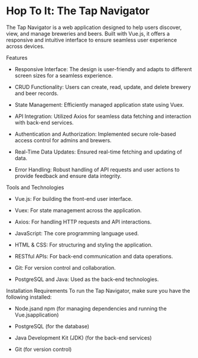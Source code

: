 # Hop To It: The Tap Navigator
The Tap Navigator is a web application designed to help users discover, view, and manage breweries and beers. Built with Vue.js, it offers a responsive and intuitive interface to ensure seamless user experience across devices.

Features
- Responsive Interface: The design is user-friendly and adapts to different screen sizes for a seamless experience.

- CRUD Functionality: Users can create, read, update, and delete brewery and beer records.

- State Management: Efficiently managed application state using Vuex.

- API Integration: Utilized Axios for seamless data fetching and interaction with back-end services.

- Authentication and Authorization: Implemented secure role-based access control for admins and brewers.

- Real-Time Data Updates: Ensured real-time fetching and updating of data.

- Error Handling: Robust handling of API requests and user actions to provide feedback and ensure data integrity.

Tools and Technologies
- Vue.js: For building the front-end user interface.

- Vuex: For state management across the application.

- Axios: For handling HTTP requests and API interactions.

- JavaScript: The core programming language used.

- HTML & CSS: For structuring and styling the application.

- RESTful APIs: For back-end communication and data operations.

- Git: For version control and collaboration.

- PostgreSQL and Java: Used as the back-end technologies.

Installation Requirements
To run the Tap Navigator, make sure you have the following installed:
- Node.jsand npm (for managing dependencies and running the Vue.jsapplication)

- PostgreSQL (for the database)

- Java Development Kit (JDK) (for the back-end services)

- Git (for version control)


